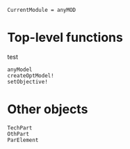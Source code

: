 ```@meta
CurrentModule = anyMOD
```

# Top-level functions
test
```@docs
anyModel
createOptModel!
setObjective!
```


# Other objects

```@docs
TechPart
OthPart
ParElement
```

